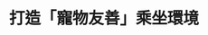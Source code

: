 ---
id: "57"
lang: zh-tw
publish: "TRUE"
selected: "FALSE"
selected_blog: "FALSE"
thumbnail: https://drive.google.com/file/d/1AaqreB_W45OfwDU2Dvc_qBtnTRo0xYXE/view?usp=sharing
title: 打造「寵物友善」乘坐環境
description: 「台鐵增設寵物車廂案」連署案
color: yellow
introduction:
  content: >+
    對於許多養寵物的飼主來說，帶著毛小孩四處遊玩是創造美好回憶的方法，但若要進行跨縣市的旅行，寵物的交通方式將會是一個很大的問題，因此如何兼顧旅客權益及台鐵營運的前提下，打造「寵物友善」乘坐環境便成了這次協作會議要討論的焦點。 

    實際上，推動寵物友善環境的關鍵有賴於飼主良好的自主管理，協作會議結束後滿一個月，臺鐵局便採納會議共識，進行三個月的試辦，比照高鐵將寵物箱籠的尺寸限制放寬，在不影響其餘旅客的前提下，讓更多中大型寵物的飼主多一個運輸工具的選擇，也期望能在未來陸續開放一系列與寵物相關的措施，並納入相關乘車規定，與飼主共同營造寵物友善乘車環境。

join:
  type: 提
  title: 寵物（貓／狗）搭乘鐵路大眾運輸【寵物友善車廂】規範及具體辦法
  link: https://join.gov.tw/idea/detail/94f07e90-2554-4ac7-9103-45ba762e5ee2
  image: https://cm.pdis.tw/images/post/57/1WO47rySRtWStF-oOBJ4w9yzKBcO0pZ8J.jpg
layout: post
departments:
  - 交通部
tags:
  - 交通
  - 動物保護
  - 法規
  - 公私協力
embed:
  agenda_book:
    links:
      - https://issuu.com/pdis.tw/docs/_______________________________________________57_
  mind_map:
    links:
      - https://miro.com/app/live-embed/o9J_kwBgkdA=/?moveToViewport=-6668,-1470,5639,2861
  ministry_slide:
    links:
      - https://issuu.com/pdis.tw/docs/_1031_.pptx
  host_slide:
    links:
      - https://issuu.com/pdis.tw/docs/_v2
  live:
    links:
      - https://www.youtube.com/watch?v=kiYXbQ6wSo8
  transcript:
    links:
      - https://sayit.pdis.nat.gov.tw/2019-10-31-%E9%96%8B%E6%94%BE%E6%94%BF%E5%BA%9C%E7%AC%AC57%E6%AC%A1%E8%AD%B0%E9%A1%8C%E5%8D%94%E4%BD%9C%E6%9C%83%E8%AD%B0
blogs:
  - https://pdis.nat.gov.tw/zh-TW/blog/%E6%89%93%E9%80%A0%E5%B0%8D%E5%90%8C%E4%BC%B4%E5%8B%95%E7%89%A9%E6%9B%B4%E5%8F%8B%E5%96%84%E7%9A%84%E5%8F%B0%E9%90%B5/
---
